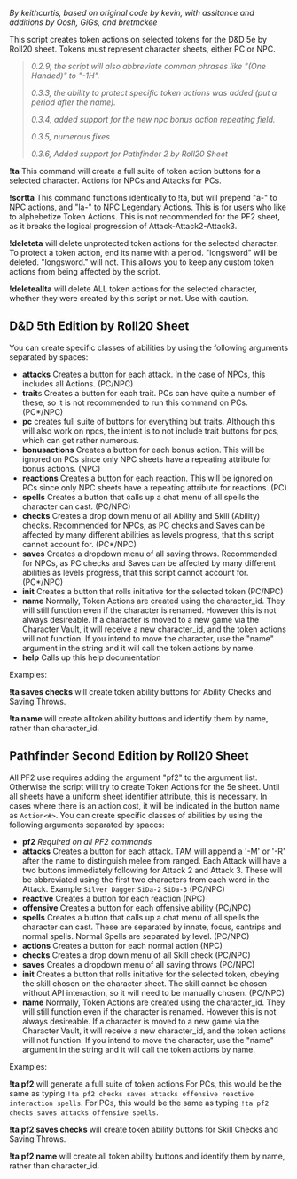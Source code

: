 *By keithcurtis, based on original code by kevin, with assitance and additions by Oosh, GiGs, and bretmckee*

This script creates token actions on selected tokens for the D&D 5e by Roll20 sheet. Tokens must represent character sheets, either PC or NPC.

> *0.2.9, the script will also abbreviate common phrases like "(One Handed)" to "-1H".*
> 
> *0.3.3, the ability to protect specific token actions was added (put a period after the name).*
> 
> *0.3.4, added support for the new npc bonus action repeating field.*
> 
> *0.3.5, numerous fixes*
>
> *0.3.6, Added support for Pathfinder 2 by Roll20 Sheet*

**!ta** This command will create a full suite of token action buttons for a selected character. Actions for NPCs and Attacks for PCs.

**!sortta** This command functions identically to !ta, but will prepend "a-" to NPC actions, and "la-" to NPC Legendary Actions. This is for users who like to alphebetize Token Actions. This is not recommended for the PF2 sheet, as it breaks the logical progression of Attack-Attack2-Attack3.

**!deleteta** will delete unprotected token actions for the selected character. To protect a token action, end its name with a period. "longsword" will be deleted. "longsword." will not. This allows you to keep any custom token actions from being affected by the script.

**!deleteallta** will delete ALL token actions for the selected character, whether they were created by this script or not. Use with caution.

## D&D 5th Edition by Roll20 Sheet
You can create specific classes of abilities by using the following arguments separated by spaces:
- **attacks** Creates a button for each attack. In the case of NPCs, this includes all Actions. (PC/NPC)
- **trait**s Creates a button for each trait. PCs can have quite a number of these, so it is not recommended to run this command on PCs. (PC*/NPC)
- **pc** creates full suite of buttons for everything but traits. Although this will also work on npcs, the intent is to not include trait buttons for pcs, which can get rather numerous. 
- **bonusactions** Creates a button for each bonus action. This will be ignored on PCs since only NPC sheets have a repeating attribute for bonus actions. (NPC)
- **reactions** Creates a button for each reaction. This will be ignored on PCs since only NPC sheets have a repeating attribute for reactions. (PC)
- **spells** Creates a button that calls up a chat menu of all spells the character can cast. (PC/NPC)
- **checks** Creates a drop down menu of all Ability and Skill (Ability) checks. Recommended for NPCs, as PC checks and Saves can be affected by many different abilities as levels progress, that this script cannot account for. (PC*/NPC)
- **saves** Creates a dropdown menu of all saving throws. Recommended for NPCs, as PC checks and Saves can be affected by many different abilities as levels progress, that this script cannot account for. (PC*/NPC)
- **init** Creates a button that rolls initiative for the selected token (PC/NPC)
- **name** Normally, Token Actions are created using the character_id. They will still function even if the character is renamed. However this is not always desireable. If a character is moved to a new game via the Character Vault, it will receive a new character_id, and the token actions will not function. If you intend to move the character, use the "name" argument in the string and it will call the token actions by name.
- **help** Calls up this help documentation

Examples:

**!ta saves checks** will create token ability buttons for Ability Checks and Saving Throws.

**!ta name** will create alltoken ability buttons and identify them by name, rather than character_id.

## Pathfinder Second Edition by Roll20 Sheet
All PF2 use requires adding the argument "pf2" to the argument list. Otherwise the script will try to create Token Actions for the 5e sheet. Until all sheets have a uniform sheet identifier attribute, this is necessary. In cases where there is an action cost, it will be indicated in the button name as `Action<#>`.
You can create specific classes of abilities by using the following arguments separated by spaces:
- **pf2** *Required on all PF2 commands*
- **attacks** Creates a button for each attack. TAM will append a '-M' or '-R' after the name to distinguish melee from ranged. Each Attack will have a two buttons immediately following for Attack 2 and Attack 3. These will be abbreviated using the first two characters from each word in the Attack. Example `Silver Dagger` `SiDa-2` `SiDa-3` (PC/NPC)
- **reactive**  Creates a button for each reaction (NPC)
- **offensive**  Creates a button for each offensive ability (PC/NPC)
- **spells** Creates a button that calls up a chat menu of all spells the character can cast. These are separated by innate, focus, cantrips and normal spells. Normal Spells are separated by level. (PC/NPC)
- **actions** Creates a button for each normal action (NPC)
- **checks** Creates a drop down menu of all Skill check (PC/NPC)
- **saves** Creates a dropdown menu of all saving throws (PC/NPC)
- **init** Creates a button that rolls initiative for the selected token, obeying the skill chosen on the character sheet. The skill cannot be chosen without API interaction, so it will need to be manually chosen. (PC/NPC)
- **name** Normally, Token Actions are created using the character_id. They will still function even if the character is renamed. However this is not always desireable. If a character is moved to a new game via the Character Vault, it will receive a new character_id, and the token actions will not function. If you intend to move the character, use the "name" argument in the string and it will call the token actions by name.

Examples:

**!ta pf2** will generate a full suite of token actions For PCs, this would be the same as typing `!ta pf2 checks saves attacks offensive reactive interaction spells`. For PCs, this would be the same as typing `!ta pf2 checks saves attacks offensive spells`.

**!ta pf2 saves checks** will create token ability buttons for Skill Checks and Saving Throws.

**!ta pf2 name** will create all token ability buttons and identify them by name, rather than character_id.
